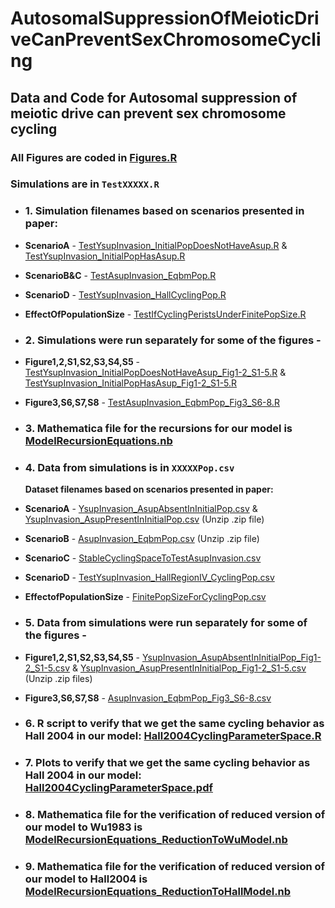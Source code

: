 # AutosomalSuppressionOfMeioticDriveCanPreventSexChromosomeCycling

## **Data and Code for Autosomal suppression of meiotic drive can prevent sex chromosome cycling**

### All Figures are coded in [Figures.R](https://github.com/anjaligupta1210/AutosomalSuppressionOfMeioticDriveCanPreventSexChromosomeCycling/blob/main/Figures.R)


### Simulations are in ``TestXXXXX.R``






- ### 1. Simulation filenames based on scenarios presented in paper:

- **ScenarioA** - [TestYsupInvasion_InitialPopDoesNotHaveAsup.R](https://github.com/anjaligupta1210/AutosomalSuppressionOfMeioticDriveCanPreventSexChromosomeCycling/blob/main/TestYsupInvasion_InitialPopDoesNotHaveAsup.R) & [TestYsupInvasion_InitialPopHasAsup.R](https://github.com/anjaligupta1210/AutosomalSuppressionOfMeioticDriveCanPreventSexChromosomeCycling/blob/main/TestYsupInvasion_InitialPopHasAsup.R)

- **ScenarioB&C** - [TestAsupInvasion_EqbmPop.R](https://github.com/anjaligupta1210/AutosomalSuppressionOfMeioticDriveCanPreventSexChromosomeCycling/blob/main/TestAsupInvasion_EqbmPop.R)

- **ScenarioD** - [TestYsupInvasion_HallCyclingPop.R](https://github.com/anjaligupta1210/AutosomalSuppressionOfMeioticDriveCanPreventSexChromosomeCycling/blob/main/TestYsupInvasion_HallCyclingPop.R)

- **EffectOfPopulationSize** - [TestIfCyclingPeristsUnderFinitePopSize.R](https://github.com/anjaligupta1210/AutosomalSuppressionOfMeioticDriveCanPreventSexChromosomeCycling/blob/main/TestIfCyclingPeristsUnderFinitePopSize.R)







- ### 2. Simulations were run separately for some of the figures -

- **Figure1,2,S1,S2,S3,S4,S5** - [TestYsupInvasion_InitialPopDoesNotHaveAsup_Fig1-2_S1-5.R](https://github.com/anjaligupta1210/AutosomalSuppressionOfMeioticDriveCanPreventSexChromosomeCycling/blob/main/TestYsupInvasion_InitialPopDoesNotHaveAsup_Fig1-2_S1-5.R) & [TestYsupInvasion_InitialPopHasAsup_Fig1-2_S1-5.R](https://github.com/anjaligupta1210/AutosomalSuppressionOfMeioticDriveCanPreventSexChromosomeCycling/blob/main/TestYsupInvasion_InitialPopHasAsup_Fig1-2_S1-5.R)

- **Figure3,S6,S7,S8** - [TestAsupInvasion_EqbmPop_Fig3_S6-8.R](https://github.com/anjaligupta1210/AutosomalSuppressionOfMeioticDriveCanPreventSexChromosomeCycling/blob/main/TestAsupInvasion_EqbmPop_Fig3_S6-8.R)








- ### 3. Mathematica file for the recursions for our model is [ModelRecursionEquations.nb](https://github.com/anjaligupta1210/AutosomalSuppressionOfMeioticDriveCanPreventSexChromosomeCycling/blob/main/ModelRecursionEquations.nb)




- ### 4. Data from simulations is in ``XXXXXPop.csv``

	**Dataset filenames based on scenarios presented in paper:**

- **ScenarioA** - [YsupInvasion_AsupAbsentInInitialPop.csv](https://github.com/anjaligupta1210/AutosomalSuppressionOfMeioticDriveCanPreventSexChromosomeCycling/blob/main/YsupInvasion_AsupAbsentInInitialPop.csv) & [YsupInvasion_AsupPresentInInitialPop.csv](https://github.com/anjaligupta1210/AutosomalSuppressionOfMeioticDriveCanPreventSexChromosomeCycling/blob/main/YsupInvasion_AsupPresentInInitialPop.csv.zip) (Unzip .zip file)

- **ScenarioB** - [AsupInvasion_EqbmPop.csv](https://github.com/anjaligupta1210/AutosomalSuppressionOfMeioticDriveCanPreventSexChromosomeCycling/blob/main/AsupInvasion_EqbmPop.csv.zip) (Unzip .zip file)

- **ScenarioC** - [StableCyclingSpaceToTestAsupInvasion.csv](https://github.com/anjaligupta1210/AutosomalSuppressionOfMeioticDriveCanPreventSexChromosomeCycling/blob/main/StableCyclingSpaceToTestAsupInvasion.csv)

- **ScenarioD** - [TestYsupInvasion_HallRegionIV_CyclingPop.csv](https://github.com/anjaligupta1210/AutosomalSuppressionOfMeioticDriveCanPreventSexChromosomeCycling/blob/main/TestYsupInvasion_HallRegionIV_CyclingPop.csv)

- **EffectofPopulationSize** - [FinitePopSizeForCyclingPop.csv](https://github.com/anjaligupta1210/AutosomalSuppressionOfMeioticDriveCanPreventSexChromosomeCycling/blob/main/FinitePopSizeForCyclingPop.csv)



- ### 5. Data from simulations were run separately for some of the figures -

- **Figure1,2,S1,S2,S3,S4,S5** - [YsupInvasion_AsupAbsentInInitialPop_Fig1-2_S1-5.csv](https://github.com/anjaligupta1210/AutosomalSuppressionOfMeioticDriveCanPreventSexChromosomeCycling/blob/main/YsupInvasion_AsupAbsentInInitialPop_Fig1-2_S1-5.csv.zip) & [YsupInvasion_AsupPresentInInitialPop_Fig1-2_S1-5.csv](https://github.com/anjaligupta1210/AutosomalSuppressionOfMeioticDriveCanPreventSexChromosomeCycling/blob/main/YsupInvasion_AsupPresentInInitialPop_Fig1-2_S1-5.csv.zip) (Unzip .zip files)

- **Figure3,S6,S7,S8** - [AsupInvasion_EqbmPop_Fig3_S6-8.csv](https://github.com/anjaligupta1210/AutosomalSuppressionOfMeioticDriveCanPreventSexChromosomeCycling/blob/main/AsupInvasion_EqbmPop_Fig3_S6-8.csv)



- ### 6. R script to verify that we get the same cycling behavior as Hall 2004 in our model: [Hall2004CyclingParameterSpace.R](https://github.com/anjaligupta1210/AutosomalSuppressionOfMeioticDriveCanPreventSexChromosomeCycling/blob/main/Hall2004CyclingParameterSpace.R)



- ### 7. Plots to verify that we get the same cycling behavior as Hall 2004 in our model: [Hall2004CyclingParameterSpace.pdf](https://github.com/anjaligupta1210/AutosomalSuppressionOfMeioticDriveCanPreventSexChromosomeCycling/blob/main/Hall2004CyclingParameterSpace.pdf)



- ### 8. Mathematica file for the verification of reduced version of our model to Wu1983 is [ModelRecursionEquations_ReductionToWuModel.nb](https://github.com/anjaligupta1210/AutosomalSuppressionOfMeioticDriveCanPreventSexChromosomeCycling/blob/main/ModelRecursionEquations_ReductionToWuModel.nb)


- ### 9. Mathematica file for the verification of reduced version of our model to Hall2004 is [ModelRecursionEquations_ReductionToHallModel.nb](https://github.com/anjaligupta1210/AutosomalSuppressionOfMeioticDriveCanPreventSexChromosomeCycling/blob/main/ModelRecursionEquations_ReductionToHallModel.nb)
